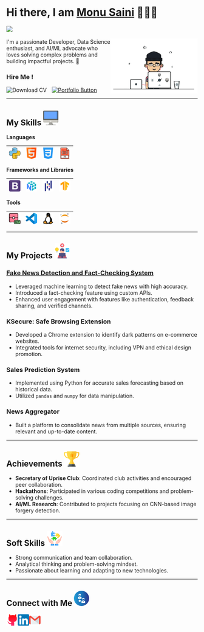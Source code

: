 <h1>Hi there, I am <a href="https://github.com/tech2saini" target="_blank">Monu Saini</a> 🙋🏽‍♂️</h1> 

![](https://visitor-badge.glitch.me/badge?page_id=tech2saini) 

<img align='right' src="/Assets/pregif.gif" width="230">

I'm a passionate Developer, Data Science enthusiast, and AI/ML advocate who loves solving complex problems and building impactful projects. 🚀
### Hire Me !  
<a href="https://github.com/codesbird/codesbird/raw/main/New_Monu%20Saini%20Resume_Qr-code.pdf" onclick="window.open(this.href); return false;" style="text-decoration:none;">
  <img src="https://img.shields.io/badge/Download%20CV-238636?style=for-the-badge&logo=adobeacrobatreader&logoColor=white" alt="Download CV">
</a>
<a href="https://codesbird.github.io/portfolio/" onclick="window.open(this.href); return false;" style="margin-left:10px;">
  <img src="https://img.shields.io/badge/My%20Portfolio-0078D4?style=for-the-badge&logo=google-chrome&logoColor=white" alt="Portfolio Button">
</a>





---

## My Skills <img alt="Computer" width="40px" src="/Assets/desktop.png"/>

**Languages**


<img alt="Python" width="30px" src="/Assets/python.png"/>|<img alt="HTML" width="30px" src="/Assets/html.png"/>|<img alt="CSS" width="30px" src="/Assets/css-3.png"/>|<img alt="JavaScript" width="30px" src="/Assets/javascript.png"/>
|--|--|--|--|


**Frameworks and Libraries**

<img alt="Bootstrap" width="30px" src="/Assets/bootstrap-logo.png"/>|<img alt="Numpy" width="30px" src="/Assets/numpy.png"/>|<img alt="Pandas" width="30px" src="/Assets/pandas.png"/>|<img alt="TensorFlow" width="30px" src="/Assets/tensorflow.png"/>
|--|--|--|--|

**Tools**

<img alt="Git" width="30px" src="/Assets/git.png"/>|<img alt="VSCode" width="30px" src="/Assets/vscode.png"/>|<img alt="Linux" width="30px" src="/Assets/linux.png"/>|<img alt="Jupyter Notebook" width="30px" src="/Assets/jupyter.png"/>
|--|--|--|--|

---

## My Projects <img alt="Projects" width="40px" src="/Assets/project.png"/>

### [Fake News Detection and Fact-Checking System](https://github.com/tech2saini/fake-news-detection)
- Leveraged machine learning to detect fake news with high accuracy.
- Introduced a fact-checking feature using custom APIs.
- Enhanced user engagement with features like authentication, feedback sharing, and verified channels.

### KSecure: Safe Browsing Extension
- Developed a Chrome extension to identify dark patterns on e-commerce websites.
- Integrated tools for internet security, including VPN and ethical design promotion.

### Sales Prediction System
- Implemented using Python for accurate sales forecasting based on historical data.
- Utilized `pandas` and `numpy` for data manipulation.

### News Aggregator
- Built a platform to consolidate news from multiple sources, ensuring relevant and up-to-date content.

---

## Achievements <img alt="Trophy" width="40px" src="/Assets/trophy.png"/>

- **Secretary of Uprise Club**: Coordinated club activities and encouraged peer collaboration.
- **Hackathons**: Participated in various coding competitions and problem-solving challenges.
- **AI/ML Research**: Contributed to projects focusing on CNN-based image forgery detection.

---

## Soft Skills <img alt="Skills" width="40px" src="/Assets/soft-skills.png"/>

- Strong communication and team collaboration.
- Analytical thinking and problem-solving mindset.
- Passionate about learning and adapting to new technologies.

---

## Connect with Me <img alt="Connect" width="40px" src="/Assets/connect.png"/>

[<img align="left" alt="GitHub" width="30px" src="/Assets/github.png" />](https://github.com/tech2saini)
[<img align="left" alt="LinkedIn" width="30px" src="/Assets/linkedin.png" />](https://www.linkedin.com/in/monupydev/)

[<img align="left" alt="Email" width="30px" src="/Assets/gmail.png" />](mailto:monusainideveloper@gmail.com)


